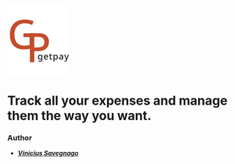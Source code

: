 ![Doingit App Logo](https://github.com/savegdesigner/getpay/blob/master/getpay-logo.svg)

# Track all your expenses and manage them the way you want.

### Author 
- [**_Vinicius Savegnago_**](https://www.instagram.com/vsgdesigner/)

